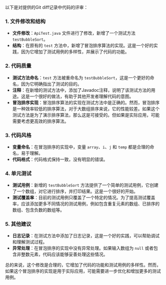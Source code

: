 以下是对提供的Git diff记录中代码的评审：

### 1. 文件修改和结构

- **文件修改**：`ApiTest.java` 文件进行了修改，新增了一个测试方法 `testBubbleSort`。
- **结构**：在原有的 `test` 方法中，新增了冒泡排序算法的实现。这是一个好的实践，因为它增加了测试用例的多样性，并展示了代码的功能。

### 2. 代码质量

- **测试方法命名**：`test` 方法被重命名为 `testBubbleSort`，这是一个更好的命名，因为它明确指出了测试的目的。
- **注释**：在新增的测试方法中，添加了Javadoc注释，说明了该测试方法的用途。这是一个很好的做法，有助于其他开发者理解代码的意图。
- **冒泡排序实现**：冒泡排序算法的实现在测试方法中是正确的。然而，冒泡排序是一种效率较低的排序算法，对于大数组排序来说，它的性能较差。如果这个测试方法是为了演示排序算法，那么这是可接受的。但如果是实际应用，可能需要考虑更高效的排序算法。

### 3. 代码风格

- **变量命名**：在冒泡排序的实现中，变量 `array`、`i`、`j` 和 `temp` 都是合理的命名，易于理解。
- **代码格式**：代码格式保持一致，没有明显的错误。

### 4. 单元测试

- **测试用例**：新增的 `testBubbleSort` 方法提供了一个简单的测试用例，它创建了一个数组，对它进行排序，并打印结果。这是一个很好的开始。
- **测试覆盖率**：目前的测试用例只覆盖了一个特定的情况。为了提高测试覆盖率，应该添加更多不同情况的测试用例，例如包含重复元素的数组、已排序的数组、包含负数的数组等。

### 5. 其他建议

- **日志记录**：在测试方法中添加了日志记录，这是一个好的实践，可以帮助调试和理解测试过程。
- **异常处理**：在冒泡排序的实现中没有异常处理。如果输入数组为 `null` 或者包含非整数元素，代码应该能够妥善处理这些情况。

总的来说，这个修改是合理的，它增加了代码的功能和测试用例的多样性。然而，如果这个冒泡排序的实现是用于实际应用，可能需要进一步优化和增加更多的测试用例。